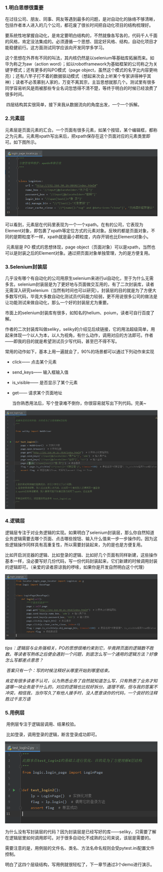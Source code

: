 ### 1.明白思想很重要

​	在过往公司、朋友、同事、网友等遇到最多的问题，是对自动化的脉络不够清晰，包括作者本人进入的几个公司，都花废了很长时间把自动化项目的结构梳理好。

​	要系统性地掌握自动化，是肯定要明白结构的，不然就像各写各的，代码千人千面的风格，肯定没法集成的。必须遵循一个思想、固定好风格、结构，自动化项目才能稳健前行。这方面测试同学应该向开发同学多学习。

​	这个思想在外界有不同的叫法，其内核仍然是以selenium等基础库拓展而来。如华为称之为aw（action word）；如以robotframework为基础框架的公司称之为关键字模式；还有更多的叫PO模式（page object，虽然这个模式的名字比内容更响亮）；还有八竿子打不着的数据驱动模式（想起来次会上听某个专家讲得神乎其神）；读者不必羡慕别人家的，万变不离其宗，主旨思想就那几个。测试里有很多同学容易听风是雨被那些专业名词忽悠得不清不楚，等终于明白的时候已经浪费了很多时间。

​	四层结构其实很简单，接下来我从数据流向的角度出发，一个一个拆解。



### 2.元素层

​	元素层是页面元素的汇合。一个页面有很多元素，如某个按钮，某个编辑框，都称之为元素。元素用xpath写出来后，把xpath保存在这个页面对应的元素类里即可。如下图所示。

![image-20240805160933819](assets/image-20240805160933819.png)

​	可以看到，元素层在代码里表现为一个一个xpath。在有的公司，它表现为Element对象，即包裹了xpath等定位方式的元素对象。反映的都是页面对象，不同的是颗粒度不一样，xpath就是最小颗粒度，内存开销也比Element对象小。

​	元素层是 PO 模式的思想体现，page object（页面对象）可以是xpath，当然也可以是封装之后的Element对象。通过把页面对象单独管理，为的是方便复用。

### 3.Selenium封装层

​	几乎没有哪个有自动化的公司用原生selenium来进行ui自动化，至于为什么无需多言。selenium封装层是为了更好地与页面做交互用的，有了二次封装库，读者无需深入研究selenium（当然有时间也可以研究）。封装层的目的就是为了方便大多数写代码，毕竟大多数自动化测试员代码能力较弱，更不用说很多公司的做法是让功能测试来做自动化，那么一个好的封装层尤为重要。

​	市面上的selenium封装库有很多，如知名的helium、poium，读者可自行百度了解。

​	作者的二次封装库叫做seliky，seliky的介绍见后续链接，它的用法超级简单，用起来体现一个以人为本，以人为视角，有什么动作，调用对应的方法即可。作者——即我的目的就是希望测试员少写代码，甚至巴不得不写。

​	常用的动作如下，基本上用一遍就会了，90%的场景都可以通过下列动作来实现

- click—— 点击某个元素
- send_keys—— 输入框输入值
- is_visible—— 是否显示了某个元素
- get—— 请求某个页面地址

  当你熟悉用法后，写个登录难不倒你，你很容易就写出下列代码。完美~

![image-20240805161844753](assets\image-20240805161844753.png)

### 4.逻辑层

​	逻辑层专注于对业务逻辑的实现。如果明白了selenium封装层，那么你自然知道业务逻辑需要去哪个页面、点击哪些按钮、输入什么值来一步一步操作的。因为这些逻辑操作同样具有高重复性，所以需要封装起来，为的是也是方便复用。

​	比如开启浏览器的逻辑、比如登录的逻辑、比如好几个页面有同样新建，这些操作基本一样，没必要写好几份代码，写一份代码封装起来，它们新建的时候调用封装的逻辑即可。（亲爱的读者原谅我的啰嗦，如果你是开发自然明白这个代理）

![image-20240805161941096](assets/image-20240805161941096.png)

​	*tips：逻辑层与业务强相关，PO的思想很难约束到它，毕竟跨页面的逻辑数不胜数。等读者写熟练之后便会遇到一个问题，到底怎么写一个通用的逻辑方法？好像怎么写都差点意思？*

​	*答案只有一个：写的时候注释好从哪里开始到哪里结束。*

​	*肯定有很多读者不认可，认为熟悉业务了自然就知道怎么写，只有熟悉了业务才知道哪一块业务是干什么的，对应的逻辑也比较好拆分。道理不假，但与我的答案不冲突，相信我，当你写久了有他人接手时，没人愿意读你的代码，一个良好的注释胜过千言万语*

### 5.用例层

​	用例层专注于逻辑层调用、结果校验。

​	比如登录，调用登录的逻辑，断言登录成功即可。

![image-20240805161959936](assets/image-20240805161959936.png)

​	为什么没有写封装层的代码？因为封装层是已经写好的库——seliky，只需要了解在逻辑层里如何调用即可。对于很多自动化不成熟的公司来说，该层是需要的。

​	需要注意的是，用例层的文件名、类名、方法名命名规则会受pytest.ini配置文件控制。

​	明白了这四个层级结构，写用例就很轻松了，下一章节通过3个demo进行演示。